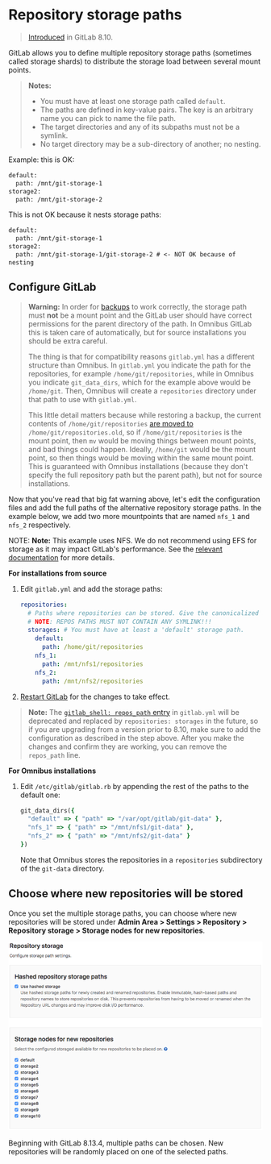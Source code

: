 # Repository storage paths

> [Introduced][ce-4578] in GitLab 8.10.

GitLab allows you to define multiple repository storage paths (sometimes called
storage shards) to distribute the storage load between several mount points.

> **Notes:**
>
> - You must have at least one storage path called `default`.
> - The paths are defined in key-value pairs. The key is an arbitrary name you
>   can pick to name the file path.
> - The target directories and any of its subpaths must not be a symlink.
> - No target directory may be a sub-directory of another; no nesting.

Example: this is OK:

```plaintext
default:
  path: /mnt/git-storage-1
storage2:
  path: /mnt/git-storage-2
```

This is not OK because it nests storage paths:

```plaintext
default:
  path: /mnt/git-storage-1
storage2:
  path: /mnt/git-storage-1/git-storage-2 # <- NOT OK because of nesting
```

## Configure GitLab

> **Warning:**
> In order for [backups] to work correctly, the storage path must **not** be a
> mount point and the GitLab user should have correct permissions for the parent
> directory of the path. In Omnibus GitLab this is taken care of automatically,
> but for source installations you should be extra careful.
>
> The thing is that for compatibility reasons `gitlab.yml` has a different
> structure than Omnibus. In `gitlab.yml` you indicate the path for the
> repositories, for example `/home/git/repositories`, while in Omnibus you
> indicate `git_data_dirs`, which for the example above would be `/home/git`.
> Then, Omnibus will create a `repositories` directory under that path to use with
> `gitlab.yml`.
>
> This little detail matters because while restoring a backup, the current
> contents of  `/home/git/repositories` [are moved to][raketask] `/home/git/repositories.old`,
> so if `/home/git/repositories` is the mount point, then `mv` would be moving
> things between mount points, and bad things could happen. Ideally,
> `/home/git` would be the mount point, so then things would be moving within the
> same mount point. This is guaranteed with Omnibus installations (because they
> don't specify the full repository path but the parent path), but not for source
> installations.

Now that you've read that big fat warning above, let's edit the configuration
files and add the full paths of the alternative repository storage paths. In
the example below, we add two more mountpoints that are named `nfs_1` and `nfs_2`
respectively.

NOTE: **Note:** This example uses NFS. We do not recommend using EFS for storage as it may impact GitLab's performance. See the [relevant documentation](high_availability/nfs.md#avoid-using-awss-elastic-file-system-efs) for more details.

**For installations from source**

1. Edit `gitlab.yml` and add the storage paths:

   ```yaml
   repositories:
     # Paths where repositories can be stored. Give the canonicalized absolute pathname.
     # NOTE: REPOS PATHS MUST NOT CONTAIN ANY SYMLINK!!!
     storages: # You must have at least a 'default' storage path.
       default:
         path: /home/git/repositories
       nfs_1:
         path: /mnt/nfs1/repositories
       nfs_2:
         path: /mnt/nfs2/repositories
   ```

1. [Restart GitLab][restart-gitlab] for the changes to take effect.

>**Note:**
The [`gitlab_shell: repos_path` entry][repospath] in `gitlab.yml` will be
deprecated and replaced by `repositories: storages` in the future, so if you
are upgrading from a version prior to 8.10, make sure to add the configuration
as described in the step above. After you make the changes and confirm they are
working, you can remove the `repos_path` line.

**For Omnibus installations**

1. Edit `/etc/gitlab/gitlab.rb` by appending the rest of the paths to the
   default one:

   ```ruby
   git_data_dirs({
     "default" => { "path" => "/var/opt/gitlab/git-data" },
     "nfs_1" => { "path" => "/mnt/nfs1/git-data" },
     "nfs_2" => { "path" => "/mnt/nfs2/git-data" }
   })
   ```

   Note that Omnibus stores the repositories in a `repositories` subdirectory
   of the `git-data` directory.

## Choose where new repositories will be stored

Once you set the multiple storage paths, you can choose where new repositories
will be stored under **Admin Area > Settings > Repository >
Repository storage > Storage nodes for new repositories**.

![Choose repository storage path in Admin Area](img/repository_storages_admin_ui_v12_10.png)

Beginning with GitLab 8.13.4, multiple paths can be chosen. New repositories
will be randomly placed on one of the selected paths.

[ce-4578]: https://gitlab.com/gitlab-org/gitlab-foss/-/merge_requests/4578
[restart-gitlab]: restart_gitlab.md#installations-from-source
[backups]: ../raketasks/backup_restore.md
[raketask]: https://gitlab.com/gitlab-org/gitlab/blob/033e5423a2594e08a7ebcd2379bd2331f4c39032/lib/backup/repository.rb#L54-56
[repospath]: https://gitlab.com/gitlab-org/gitlab-foss/-/blob/8-9-stable/config/gitlab.yml.example#L457
